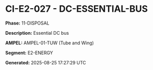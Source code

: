 # CI-E2-027 - DC-ESSENTIAL-BUS

**Phase:** 11-DISPOSAL

**Description:** Essential DC bus

**AMPEL:** AMPEL-01-TUW (Tube and Wing)

**Segment:** E2-ENERGY

**Generated:** 2025-08-25 17:27:29 UTC
